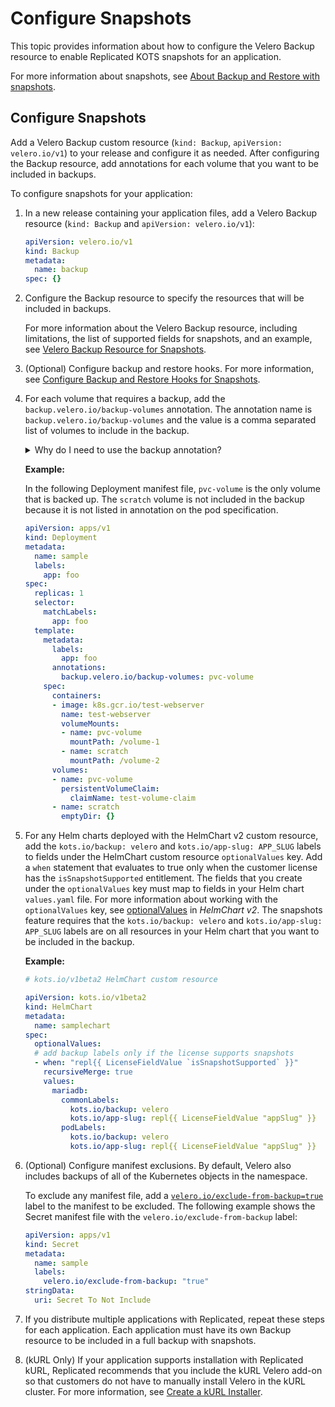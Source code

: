 # Configure Snapshots

This topic provides information about how to configure the Velero Backup resource to enable Replicated KOTS snapshots for an application.

For more information about snapshots, see [About Backup and Restore with snapshots](/vendor/snapshots-overview).

## Configure Snapshots

Add a Velero Backup custom resource (`kind: Backup`, `apiVersion: velero.io/v1`) to your release and configure it as needed. After configuring the Backup resource, add annotations for each volume that you want to be included in backups.

To configure snapshots for your application:

1. In a new release containing your application files, add a Velero Backup resource (`kind: Backup` and `apiVersion: velero.io/v1`):

    ```yaml
    apiVersion: velero.io/v1
    kind: Backup
    metadata:
      name: backup
    spec: {}
    ```

1. Configure the Backup resource to specify the resources that will be included in backups.

    For more information about the Velero Backup resource, including limitations, the list of supported fields for snapshots, and an example, see [Velero Backup Resource for Snapshots](/reference/custom-resource-backup).

1. (Optional) Configure backup and restore hooks. For more information, see [Configure Backup and Restore Hooks for Snapshots](snapshots-hooks).

1. For each volume that requires a backup, add the `backup.velero.io/backup-volumes` annotation. The annotation name is `backup.velero.io/backup-volumes` and the value is a comma separated list of volumes to include in the backup.

   <details>
    <summary>Why do I need to use the backup annotation?</summary>
    <p>By default, no volumes are included in the backup. If any pods mount a volume that should be backed up, you must configure the backup with an annotation listing the specific volumes to include in the backup.</p>
   </details>

   **Example:**

   In the following Deployment manifest file, `pvc-volume` is the only volume that is backed up. The `scratch` volume is not included in the backup because it is not listed in annotation on the pod specification.

    ```yaml
    apiVersion: apps/v1
    kind: Deployment
    metadata:
      name: sample
      labels:
        app: foo
    spec:
      replicas: 1
      selector:
        matchLabels:
          app: foo
      template:
        metadata:
          labels:
            app: foo
          annotations:
            backup.velero.io/backup-volumes: pvc-volume
        spec:
          containers:
          - image: k8s.gcr.io/test-webserver
            name: test-webserver
            volumeMounts:
            - name: pvc-volume
              mountPath: /volume-1
            - name: scratch
              mountPath: /volume-2
          volumes:
          - name: pvc-volume
            persistentVolumeClaim:
              claimName: test-volume-claim
          - name: scratch
            emptyDir: {}

    ```

1. For any Helm charts deployed with the HelmChart v2 custom resource, add the `kots.io/backup: velero` and `kots.io/app-slug: APP_SLUG` labels to fields under the HelmChart custom resource `optionalValues` key. Add a `when` statement that evaluates to true only when the customer license has the `isSnapshotSupported` entitlement. The fields that you create under the `optionalValues` key must map to fields in your Helm chart `values.yaml` file. For more information about working with the `optionalValues` key, see [optionalValues](/reference/custom-resource-helmchart-v2#optionalvalues) in _HelmChart v2_. The snapshots feature requires that the `kots.io/backup: velero` and `kots.io/app-slug: APP_SLUG` labels are on all resources in your Helm chart that you want to be included in the backup.

    **Example:**

    ```yaml
    # kots.io/v1beta2 HelmChart custom resource

    apiVersion: kots.io/v1beta2
    kind: HelmChart
    metadata:
      name: samplechart
    spec:
      optionalValues:
      # add backup labels only if the license supports snapshots
      - when: "repl{{ LicenseFieldValue `isSnapshotSupported` }}"
        recursiveMerge: true
        values:
          mariadb:
            commonLabels:
              kots.io/backup: velero
              kots.io/app-slug: repl{{ LicenseFieldValue "appSlug" }}
            podLabels:
              kots.io/backup: velero
              kots.io/app-slug: repl{{ LicenseFieldValue "appSlug" }}
    ```

1. (Optional) Configure manifest exclusions. By default, Velero also includes backups of all of the Kubernetes objects in the namespace.

    To exclude any manifest file, add a [`velero.io/exclude-from-backup=true`](https://velero.io/docs/v1.5/resource-filtering/#veleroioexclude-from-backuptrue) label to the manifest to be excluded. The following example shows the Secret manifest file with the `velero.io/exclude-from-backup` label:

    ```yaml
    apiVersion: apps/v1
    kind: Secret
    metadata:
      name: sample
      labels:
        velero.io/exclude-from-backup: "true"
    stringData:
      uri: Secret To Not Include

    ```

1. If you distribute multiple applications with Replicated, repeat these steps for each application. Each application must have its own Backup resource to be included in a full backup with snapshots.

1. (kURL Only) If your application supports installation with Replicated kURL, Replicated recommends that you include the kURL Velero add-on so that customers do not have to manually install Velero in the kURL cluster. For more information, see [Create a kURL Installer](packaging-embedded-kubernetes).
